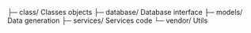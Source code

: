 ├─ class/        Classes objects
├─ database/     Database interface
├─ models/       Data generation
├─ services/     Services code
└─ vendor/       Utils
